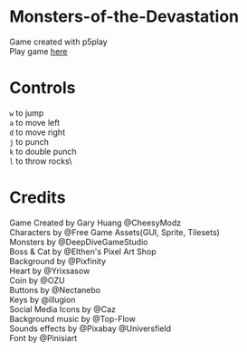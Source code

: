 # Monsters-of-the-Devastation
 Game created with p5play\
Play game [here](https://editor.p5js.org/CheesyModz/sketches/qxQ6g5jR9)

# Controls
`w` to jump\
`a` to move left\
`d` to move right\
`j` to punch\
`k` to double punch\
`l` to throw rocks\

# Credits

Game Created by Gary Huang @CheesyModz\
Characters by @Free Game Assets(GUI, Sprite, Tilesets)\
Monsters by @DeepDiveGameStudio\
Boss & Cat by @Elthen's Pixel Art Shop\
Background by @Pixfinity\
Heart by @Yrixsasow\
Coin by @OZU\
Buttons by @Nectanebo\
Keys by @illugion\
Social Media Icons by @Caz\
Background music by @Top-Flow\
Sounds effects by @Pixabay @Universfield\
Font by @Pinisiart